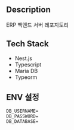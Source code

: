## Description

ERP 백엔드 서버 레포지토리

## Tech Stack

- Nest.js
- Typescript
- Maria DB
- Typeorm

## ENV 설정

```
DB_USERNAME=
DB_PASSWORD=
DB_DATABASE=
```
